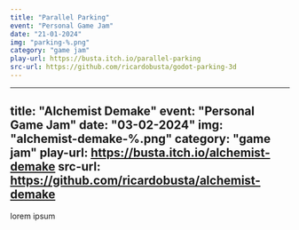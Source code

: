 ```yaml
---
title: "Parallel Parking"
event: "Personal Game Jam"
date: "21-01-2024"
img: "parking-%.png"
category: "game jam"
play-url: https://busta.itch.io/parallel-parking
src-url: https://github.com/ricardobusta/godot-parking-3d
---
```

---
title: "Alchemist Demake"
event: "Personal Game Jam"
date: "03-02-2024"
img: "alchemist-demake-%.png"
category: "game jam"
play-url: https://busta.itch.io/alchemist-demake
src-url: https://github.com/ricardobusta/alchemist-demake
---
lorem ipsum